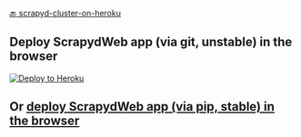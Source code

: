 [:back: scrapyd-cluster-on-heroku](https://github.com/my8100/scrapyd-cluster-on-heroku)

## Deploy ScrapydWeb app (via git, unstable) in the browser
[![Deploy to Heroku](https://www.herokucdn.com/deploy/button.png)](https://heroku.com/deploy)


## Or [deploy ScrapydWeb app (via pip, stable) in the browser](https://github.com/my8100/scrapyd-cluster-on-heroku-scrapydweb-app)

